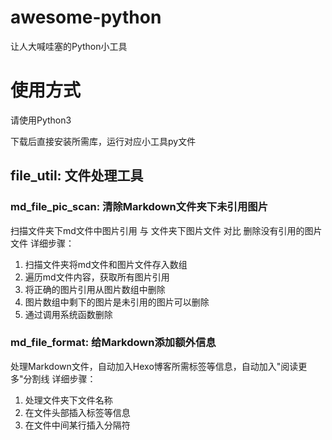 # awesome-python
让人大喊哇塞的Python小工具

# 使用方式

请使用Python3

下载后直接安装所需库，运行对应小工具py文件

## file_util: 文件处理工具

### md_file_pic_scan: 清除Markdown文件夹下未引用图片

扫描文件夹下md文件中图片引用 与 文件夹下图片文件 对比
删除没有引用的图片文件
详细步骤：
1. 扫描文件夹将md文件和图片文件存入数组
2. 遍历md文件内容，获取所有图片引用
3. 将正确的图片引用从图片数组中删除
4. 图片数组中剩下的图片是未引用的图片可以删除
5. 通过调用系统函数删除

### md_file_format: 给Markdown添加额外信息

处理Markdown文件，自动加入Hexo博客所需标签等信息，自动加入"阅读更多"分割线
详细步骤：
1. 处理文件夹下文件名称
2. 在文件头部插入标签等信息
3. 在文件中间某行插入分隔符<!-- more -->